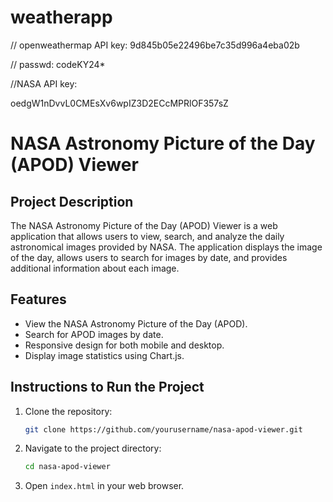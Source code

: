 # weatherapp

// openweathermap API key: 9d845b05e22496be7c35d996a4eba02b 

// passwd: codeKY24*

//NASA API key:

oedgW1nDvvL0CMEsXv6wpIZ3D2ECcMPRlOF357sZ



# NASA Astronomy Picture of the Day (APOD) Viewer

## Project Description
The NASA Astronomy Picture of the Day (APOD) Viewer is a web application that allows users to view, search, and analyze the daily astronomical images provided by NASA. The application displays the image of the day, allows users to search for images by date, and provides additional information about each image.

## Features
- View the NASA Astronomy Picture of the Day (APOD).
- Search for APOD images by date.
- Responsive design for both mobile and desktop.
- Display image statistics using Chart.js.

## Instructions to Run the Project
1. Clone the repository:
    ```bash
    git clone https://github.com/yourusername/nasa-apod-viewer.git
    ```
2. Navigate to the project directory:
    ```bash
    cd nasa-apod-viewer
    ```
3. Open `index.html` in your web browser.

